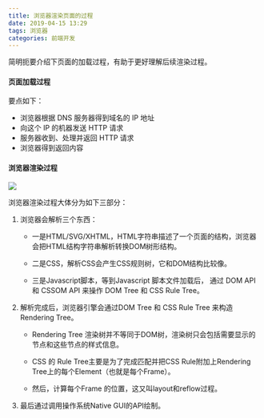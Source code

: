 ```yaml
---
title: 浏览器渲染页面的过程
date: 2019-04-15 13:29
tags: 浏览器
categories: 前端开发
---
```


简明扼要介绍下页面的加载过程，有助于更好理解后续渲染过程。

#### 页面加载过程

要点如下：
  - 浏览器根据 DNS 服务器得到域名的 IP 地址
  - 向这个 IP 的机器发送 HTTP 请求
  - 服务器收到、处理并返回 HTTP 请求
  - 浏览器得到返回内容

#### 浏览器渲染过程

![](https://mmbiz.qpic.cn/mmbiz_png/zewrLkrYfsNgM9XbZgKzqxibP42aFk5ibBPEPXWIebIExnnf1icrUzxb8ibVC0kia9p9z8Xzv3X9bvuouaDJavw8nCg/640?wx_fmt=png&tp=webp&wxfrom=5&wx_lazy=1&wx_co=1)

浏览器渲染过程大体分为如下三部分：

1. 浏览器会解析三个东西：

    - 一是HTML/SVG/XHTML，HTML字符串描述了一个页面的结构，浏览器会把HTML结构字符串解析转换DOM树形结构。

    - 二是CSS，解析CSS会产生CSS规则树，它和DOM结构比较像。

    - 三是Javascript脚本，等到Javascript 脚本文件加载后， 通过 DOM API 和 CSSOM API 来操作 DOM Tree 和 CSS Rule Tree。

2. 解析完成后，浏览器引擎会通过DOM Tree 和 CSS Rule Tree 来构造 Rendering Tree。

    - Rendering Tree 渲染树并不等同于DOM树，渲染树只会包括需要显示的节点和这些节点的样式信息。

    - CSS 的 Rule Tree主要是为了完成匹配并把CSS Rule附加上Rendering Tree上的每个Element（也就是每个Frame）。

    - 然后，计算每个Frame 的位置，这又叫layout和reflow过程。

3. 最后通过调用操作系统Native GUI的API绘制。